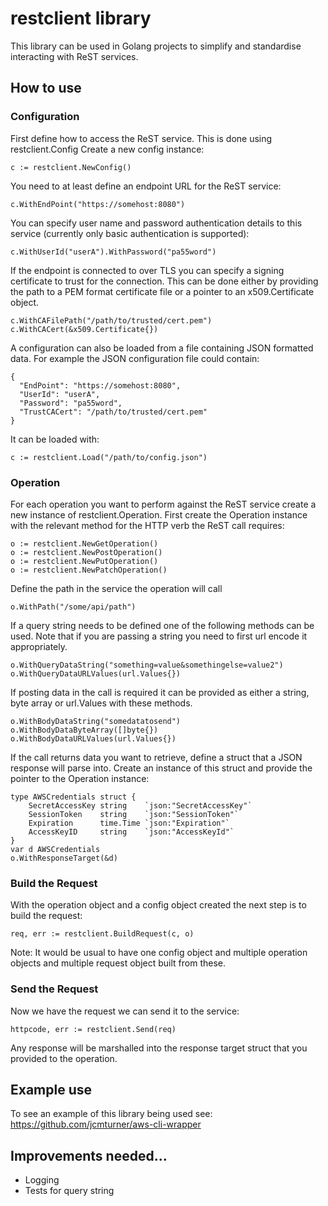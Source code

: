 # restclient library

This library can be used in Golang projects to simplify and standardise interacting with ReST services.

## How to use

### Configuration
First define how to access the ReST service. This is done using restclient.Config
Create a new config instance:
```
c := restclient.NewConfig()
```
You need to at least define an endpoint URL for the ReST service:
```
c.WithEndPoint("https://somehost:8080")
```
You can specify user name and password authentication details to this service (currently only basic authentication is supported):
```
c.WithUserId("userA").WithPassword("pa55word")
```
If the endpoint is connected to over TLS you can specify a signing certificate to trust for the connection. This can be done either by providing the path to a PEM format certificate file or a pointer to an x509.Certificate object.
```
c.WithCAFilePath("/path/to/trusted/cert.pem")
c.WithCACert(&x509.Certificate{})
```
A configuration can also be loaded from a file containing JSON formatted data. For example the JSON configuration file could contain:
```
{
  "EndPoint": "https://somehost:8080",
  "UserId": "userA",
  "Password": "pa55word",
  "TrustCACert": "/path/to/trusted/cert.pem"
}
```
It can be loaded with:
```
c := restclient.Load("/path/to/config.json")
```

### Operation
For each operation you want to perform against the ReST service create a new instance of restclient.Operation.
First create the Operation instance with the relevant method for the HTTP verb the ReST call requires:
```
o := restclient.NewGetOperation()
o := restclient.NewPostOperation()
o := restclient.NewPutOperation()
o := restclient.NewPatchOperation()
```
Define the path in the service the operation will call
```
o.WithPath("/some/api/path")
```
If a query string needs to be defined one of the following methods can be used. Note that if you are passing a string you need to first url encode it appropriately.
```
o.WithQueryDataString("something=value&somethingelse=value2")
o.WithQueryDataURLValues(url.Values{})
```
If posting data in the call is required it can be provided as either a string, byte array or url.Values with these methods.
```
o.WithBodyDataString("somedatatosend")
o.WithBodyDataByteArray([]byte{})
o.WithBodyDataURLValues(url.Values{})
```
If the call returns data you want to retrieve, define a struct that a JSON response will parse into. Create an instance of this struct and provide the pointer to the Operation instance:
```
type AWSCredentials struct {
	SecretAccessKey string    `json:"SecretAccessKey"`
	SessionToken    string    `json:"SessionToken"`
	Expiration      time.Time `json:"Expiration"`
	AccessKeyID     string    `json:"AccessKeyId"`
}
var d AWSCredentials
o.WithResponseTarget(&d)
```

### Build the Request
With the  operation object and a config object created the next step is to build the request:
```
req, err := restclient.BuildRequest(c, o)
```
Note: It would be usual to have one config object and multiple operation objects and multiple request object built from these.

### Send the Request
Now we have the request we can send it to the service:
```
httpcode, err := restclient.Send(req)
```
Any response will be marshalled into the response target struct that you provided to the operation.

## Example use
To see an example of this library being used see: https://github.com/jcmturner/aws-cli-wrapper

## Improvements needed...
- Logging
- Tests for query string